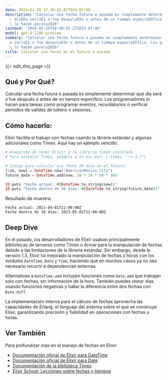 ```yaml
---
date: 2024-01-20 17:30:42.877933-07:00
description: "Calcular una fecha futura o pasada es simplemente determinar qu\xE9\
  \ d\xEDa ser\xE1 o fue despu\xE9s o antes de un tiempo espec\xEDfico. Los programadores\
  \ lo hacen para\u2026"
lastmod: '2024-02-25T18:49:55.271833-07:00'
model: gpt-4-1106-preview
summary: "Calcular una fecha futura o pasada es simplemente determinar qu\xE9 d\xED\
  a ser\xE1 o fue despu\xE9s o antes de un tiempo espec\xEDfico. Los programadores\
  \ lo hacen para\u2026"
title: Calcular una fecha en el futuro o pasado
---
```


{{< edit_this_page >}}

## Qué y Por Qué?

Calcular una fecha futura o pasada es simplemente determinar qué día será o fue después o antes de un tiempo específico. Los programadores lo hacen para tareas como programar eventos, recordatorios o verificar períodos de validez de tokens o sesiones.

## Cómo hacerlo:

Elixir facilita el trabajo con fechas usando la librería estándar y algunas adicionales como Timex. Aquí hay un ejemplo sencillo:

```elixir
# Asegúrate de tener Elixir y la librería Timex instalada
# Para instalar Timex, añádela a tu mix.exs: {:timex, "~> 3.7"}

# Código para calcular una fecha 30 días en el futuro:
{:ok, now} = DateTime.now("America/Mexico_City")
future_date = DateTime.add(now, 30 * 24 * 60 * 60)

IO.puts "Fecha actual: #{DateTime.to_string(now)}"
IO.puts "Fecha dentro de 30 días: #{DateTime.to_string(future_date)}"
```

Resultado de muestra:

```
Fecha actual: 2023-04-01T12:00:00Z
Fecha dentro de 30 días: 2023-05-01T12:00:00Z
```

## Deep Dive

En el pasado, los desarrolladores de Elixir usaban principalmente bibliotecas de terceros como Timex o Arrow para la manipulación de fechas debido a las limitaciones de la librería estándar. Sin embargo, desde la versión 1.3, Elixir ha mejorado la manipulación de fechas y horas con los módulos `DateTime`, `Date` y `Time`, haciendo que en muchos casos ya no sea necesario recurrir a dependencias externas.

Alternativas a `DateTime.add` incluyen funciones como `Date.add` que trabajan solo con fechas, sin información de la hora. También puedes restar días usando funciones negativas y hallar la diferencia entre dos fechas con `Date.diff`.

La implementación interna para el cálculo de fechas aprovecha las capacidades de Erlang, el lenguaje del sistema sobre el que se construye Elixir, garantizando precisión y fiabilidad en operaciones con fechas y horas.

## Ver También

Para profundizar más en el manejo de fechas en Elixir:

- [Documentación oficial de Elixir para DateTime](https://hexdocs.pm/elixir/DateTime.html)
- [Documentación oficial de Elixir para Date](https://hexdocs.pm/elixir/Date.html)
- [Documentación de la biblioteca Timex](https://hexdocs.pm/timex/Timex.html)
- [Elixir School: Lecciones sobre fechas y tiempos](https://elixirschool.com/es/lessons/basics/date-time/)
